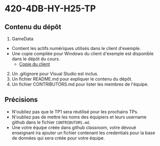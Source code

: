 # 420-4DB-HY-H25-TP

## Contenu du dépôt
1) GameData
- Contient les actifs numériques utilisés dans le client d'exemple.
- Une copie compilée pour Windows du client d'exemple est disponible dans le dépôt du cours.
  - [Copie du client](https://github.com/plducharme/420-4DB-HY-H25/tree/main/TPs/TP01/TP01%20-%20HugoLand%20-%20Exemple%20du%20client)
2) Un .gitignore pour Visual Studio est inclus.
3) Un fichier README.md pour expliquer le contenu du dépôt.
4) Un fichier CONTRIBUTORS.md pour lister les membres de l'équipe.

## Précisions
- N'oubliez pas que le TP1 sera réutilisé pour les prochains TPs.
- N'oubliez pas de mettre les noms des équipiers et leurs username github dans le fichier `CONTRIBUTORS.md`.
- Une votre équipe créée dans github classroom, votre dévoué enseignant ira ajouter un fichier contenant les credentials pour la base de
    données qui sera créée pour votre équipe.
